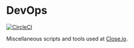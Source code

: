 # DevOps

[![CircleCI](https://circleci.com/gh/closeio/devops.svg?style=svg)](https://circleci.com/gh/closeio/devops)

Miscellaneous scripts and tools used at [Close.io](http://close.io).
